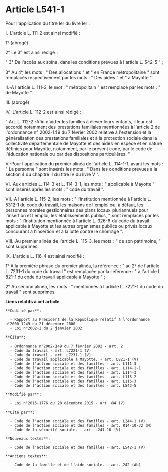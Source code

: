 # Article L541-1

Pour l'application du titre Ier du livre Ier : 

I.-L'article L. 111-2 est ainsi modifié : 

1° (abrogé) 

2° Le 3° est ainsi rédigé : 

" 3° De l'accès aux soins, dans les conditions prévues à l'article L. 542-5 " ; 

3° Au 4°, les mots : " Des allocations " et " en France métropolitaine " sont remplacés respectivement par les mots : " Des
aides " et " à Mayotte ". 

II.-A l'article L. 111-3, le mot : " métropolitain " est remplacé par les mots : " de Mayotte ". 

III. (abrogé) 

IV.-L'article L. 112-2 est ainsi rédigé : 

" Art. L. 112-2.-Afin d'aider les familles à élever leurs enfants, il leur est accordé notamment des prestations familiales
mentionnées à l'article 2 de l'ordonnance n° 2002-149 du 7 février 2002 relative à l'extension et la généralisation des
prestations familiales et à la protection sociale dans la collectivité départementale de Mayotte et des aides en espèce et en
nature définies pour Mayotte, notamment, par le présent code, par le code de l'éducation nationale ou par des dispositions
particulières. " 

V.-Pour l'application du premier alinéa de l'article L. 114-1-1, avant les mots : " La personne " sont insérés les mots : "
Dans les conditions prévues à la section 4 du chapitre II du titre IV du livre V ". 

VI.-Aux articles L. 114-3 et L. 114-3-1, les mots : " applicable à Mayotte " sont insérés après les mots : " code du travail
". 

VII.-A l'article L. 115-2, les mots : " l'institution mentionnée à l'article L. 5312-1 du code du travail, les maisons de
l'emploi ou, à défaut, les personnes morales gestionnaires des plans locaux pluriannuels pour l'insertion et l'emploi, les
établissements publics, " sont remplacés par les mots : " l'institution mentionnée à l'article L. 326-6 du code du travail
applicable à Mayotte et les autres organismes publics ou privés locaux concourant à l'insertion et à la lutte contre le
chômage ". 

VIII.-Au premier alinéa de l'article L. 115-3, les mots : " de son patrimoine, " sont supprimés. 

IX.-L'article L. 116-4 est ainsi modifié : 

1° A la première phrase du premier alinéa, la référence : " au 2° de l'article L. 7231-1 du code du travail " est remplacée
par la référence : " à l'article L. 821-1 du code du travail applicable à Mayotte " ; 

2° Au second alinéa, les mots : " mentionnés à l'article L. 7221-1 du code du travail " sont supprimés.

**Liens relatifs à cet article**

	**Codifié par**:

	  - Rapport au Président de la République relatif à l'ordonnance n°2000-1249 du 21 décembre 2000
	  - Loi n°2002-2 du 2 janvier 2002

	**Cite**:

	  - Ordonnance n°2002-149 du 7 février 2002 - art. 2
	  - Code du travail - art. L7221-1 (V)
	  - Code du travail - art. L7231-1 (V)
	  - Code du travail applicable à Mayotte. - art. L821-1 (V)
	  - Code de l'action sociale et des familles - art. L111-3
	  - Code de l'action sociale et des familles - art. L114-1-1
	  - Code de l'action sociale et des familles - art. L114-3
	  - Code de l'action sociale et des familles - art. L115-2
	  - Code de l'action sociale et des familles - art. L115-3
	  - Code de l'action sociale et des familles - art. L542-5

	**Modifié par**:

	  - Loi n°2015-1776 du 28 décembre 2015 - art. 84 (V)

	**Cité par**:

	  - Code de l'action sociale et des familles - art. L244-1 (V)
	  - Code de l'action sociale et des familles - art. R14-10-32 (M)
	  - Code de la sécurité sociale. - art. L241-10 (V)

	**Nouveaux textes**:

	  - Code de l'action sociale et des familles - art. L542-1 (V)

	**Anciens textes**:

	  - Code de la famille et de l'aide sociale. - art. 242 (Ab)
